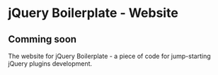 # jQuery Boilerplate - Website

## Comming soon
The website for jQuery Boilerplate - a piece of code for jump-starting jQuery plugins development.